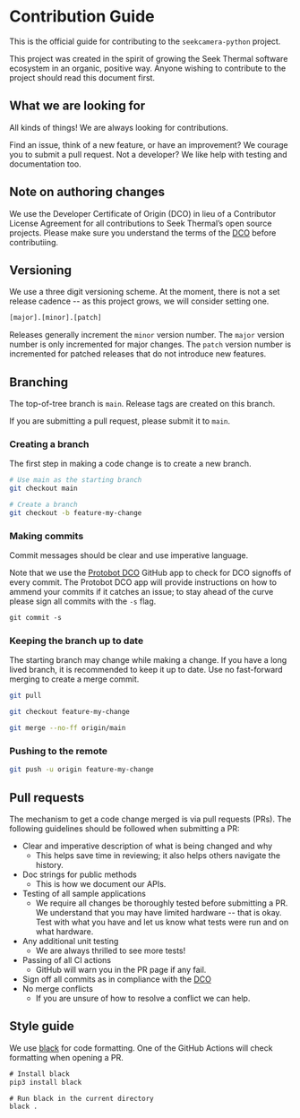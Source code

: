 # Contribution Guide

This is the official guide for contributing to the `seekcamera-python` project.

This project was created in the spirit of growing the Seek Thermal software ecosystem in an organic, positive way.
Anyone wishing to contribute to the project should read this document first.

## What we are looking for

All kinds of things!
We are always looking for contributions.

Find an issue, think of a new feature, or have an improvement? We courage you to submit a pull request.
Not a developer? We like help with testing and documentation too.

## Note on authoring changes

We use the Developer Certificate of Origin (DCO) in lieu of a Contributor License Agreement for all contributions to Seek Thermal’s open source projects.
Please make sure you understand the terms of the [DCO](./DCO) before contributiing.

## Versioning

We use a three digit versioning scheme.
At the moment, there is not a set release cadence -- as this project grows, we will consider setting one.

```txt
[major].[minor].[patch]
```

Releases generally increment the `minor` version number.
The `major` version number is only incremented for major changes.
The `patch` version number is incremented for patched releases that do not introduce new features.

## Branching

The top-of-tree branch is `main`.
Release tags are created on this branch.

If you are submitting a pull request, please submit it to `main`.

### Creating a branch

The first step in making a code change is to create a new branch.

```bash
# Use main as the starting branch
git checkout main

# Create a branch
git checkout -b feature-my-change
```

### Making commits

Commit messages should be clear and use imperative language.

Note that we use the [Protobot DCO](https://github.com/apps/dco) GitHub app to check for DCO signoffs of every commit.
The Protobot DCO app will provide instructions on how to ammend your commits if it catches an issue; to stay ahead of the curve please sign all commits with the `-s` flag.

```txt
git commit -s
```

### Keeping the branch up to date

The starting branch may change while making a change.
If you have a long lived branch, it is recommended to keep it up to date.
Use no fast-forward merging to create a merge commit.

```bash
git pull

git checkout feature-my-change

git merge --no-ff origin/main
```

### Pushing to the remote

```bash
git push -u origin feature-my-change
```

## Pull requests

The mechanism to get a code change merged is via pull requests (PRs).
The following guidelines should be followed when submitting a PR:
* Clear and imperative description of what is being changed and why
    * This helps save time in reviewing; it also helps others navigate the history.
* Doc strings for public methods
    * This is how we document our APIs.
* Testing of all sample applications
    * We require all changes be thoroughly tested before submitting a PR.
    We understand that you may have limited hardware -- that is okay.
    Test with what you have and let us know what tests were run and on what hardware.
* Any additional unit testing
    * We are always thrilled to see more tests!
* Passing of all CI actions
    * GitHub will warn you in the PR page if any fail.
* Sign off all commits as in compliance with the [DCO](./DCO)
* No merge conflicts
    * If you are unsure of how to resolve a conflict we can help.

## Style guide

We use [black](https://pypi.org/project/black/) for code formatting.
One of the GitHub Actions will check formatting when opening a PR.

```txt
# Install black
pip3 install black

# Run black in the current directory
black .
```